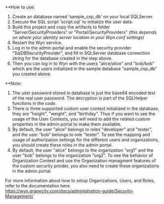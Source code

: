 **How to use:

1. Create an database named 'sample_csp_db' on your local SQLServer.
2. Execute the SQL script 'script.sql' to initialize the user data.
3. Build this project and copy the artifacts to folder "Server/SecurityProviders" or "Portal/SecurityProviders" *(this depends on where your identity server location in your Wyn.conf settings)*
4. Restart the Wyn service.
5. Log in to the admin portal and enable the security provider "SqlDBSecurityProvider", and fill in SQLServer database connection string for the database created in the step above.
6. Then you can log in to Wyn with the users "alice/alice" and "bob/bob" which are the users initialized in the sample database "sample_csp_db" you created above.

**Note:

1. The user password stored in database is just the base64 encoded text of the real user password. The decryption is part of the SQLHelper functions in the code.
2. There is three supported custom user context initialized in the database, they are "height", "weight", and "birthday". Thus if you want to see the usage of the User Contexts, you will need to add the related custom properties in the admin portal to make them available.
3. By default, the user "alice" belongs to roles "developer" and "tester", and the user "bob" belongs to role "tester". To see the mapping and usage of authorization settings for the different users and organizations, you should create these roles in the admin portal.
4. By default, the user "alice" belongs to the organization "org1" and the user "bob" belongs to the organization "org2". To see the behavior of Organization Context and use the Organization managment features of the custom security proider, you also need to create these organizations in the admin portal.

For more information about how to setup Organizations, Users, and Roles, refer to the documentation here: https://wyn.grapecity.com/docs/administration-guide/Security-Management/ 
